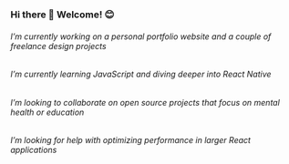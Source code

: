 ### Hi there 👋 Welcome! 😊

###### I’m currently working on a personal portfolio website and a couple of freelance design projects
###### I’m currently learning JavaScript and diving deeper into React Native
###### I’m looking to collaborate on open source projects that focus on mental health or education
###### I’m looking for help with optimizing performance in larger React applications



<!--
**Coderomarskervin/Coderomarskervin** is a ✨ _special_ ✨ repository because its `README.md` (this file) appears on your GitHub profile.

Here are some ideas to get you started:

- 🔭 I’m currently working on ...
- 🌱 I’m currently learning 
- 👯 I’m looking to collaborate on ...
- 🤔 I’m looking for help with ...
- 💬 Ask me about ...
- 📫 How to reach me: ...
- 😄 Pronouns: ...
- ⚡ Fun fact: ...
-->
